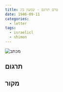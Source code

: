 ```yaml
---
title: טרם תורגם - שמעון ביג
date: 1946-09-11
categories:
  - letter
tags:
  - israelicl
  - shimon
---
```


![מכתב](/pupko-papers/assets/images/1946-09-11-riva-shimon-2.jpg)

## תרגום

## מקור
